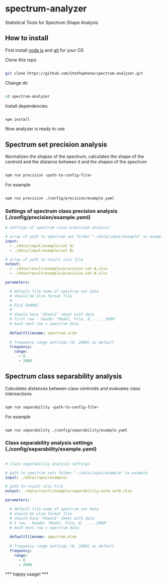 # spectrum-analyzer
Statistical Tools for Spectrum Shape Analysis

## How to install

First install [node js](https://nodejs.org/en/download/) and [git](https://git-scm.com/downloads) for your OS

Clone this repo

```sh

git clone https://github.com/Stethophone/spectrum-analyzer.git

```

Change dir

```sh

cd spectrum-analyzer

```

Install dependencies

```sh

npm install

```


Now analyzer is ready to use

## Spectrum set precision analysis

Normalizes the shapes of the spectrum, calculates the shape of the centroid and the distance between it and the shapes of the spectrum

```sh

npm run precision <path-to-config-file>

```

For example

```sh

npm run precision ./config/precision/example.yaml

```

### Settings of spectrum class precision analysis (./config/precision/example.yaml)

```yaml
# settings of spectrum class precision analysis 

# array of path to spectrum set folder "./data/input/example" as example
input: 
  - ./data/input/example/set A/
  - ./data/input/example/set B/

# array of path to result xlsx file
output: 
  - ./data/result/example/precision-set-A.xlsx
  - ./data/result/example/precision-set-B.xlsx  

parameters:

  # default file name of spectrum set data
  # should be xlsm format file
  #
  # FILE FORMAT
  #
  # should have "Sheet1" sheet with data
  # first row - header "Model, File, 0, ..., 2000"
  # each next row = spectrum data 
  
  defaultfilename: spectrum.xlsm  
  
  # frequency range settings [0, 2000] as default
  frequency: 
    range:
      - 0
      - 2000
```      


## Spectrum class separability analysis

Calculates distances between class centroids and evaluates class intersections

```sh

npm run separability <path-to-config-file>

```

For example

```sh

npm run separability ./config/separability/example.yaml

```

### Class separability analysis settings (./config/separability/example.yaml)

```yaml

# class separability analysis settings 

# path to spectrum sets folder "./data/input/example" as example
input: ./data/input/example/ 

# path to result xlsx file
output: ./data/result/example/separability-setA-setB.xlsx  

parameters:

  # default file name of spectrum set data
  # should be xlsm format file
  # should have "Sheet1" sheet with data
  # 1 row - header "Model, File, 0, ..., 2000"
  # each next row = spectrum data 
  
  defaultfilename: spectrum.xlsm  
  
  # frequency range settings [0, 2000] as default
  frequency: 
    range:
      - 0 
      - 2000

```

*** happy usage! ***